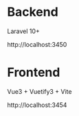 # Backend

Laravel 10+

http://localhost:3450

# Frontend

Vue3 + Vuetify3 + Vite

http://localhost:3454